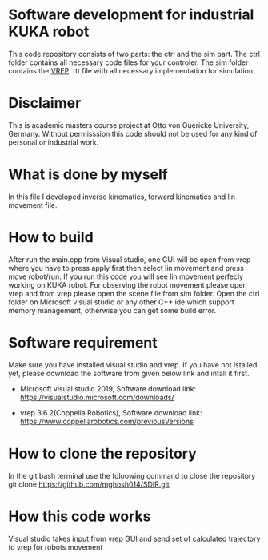 # Software development for industrial KUKA robot
This code repository consists of two parts: the ctrl and the sim part. The ctrl folder contains all necessary code files for your controler. The sim folder contains the [VREP](https://www.coppeliarobotics.com/) .ttt file with all necessary implementation for simulation.

# Disclaimer
This is academic masters course project at Otto von Guericke University, Germany. Without permisssion this code should not be used for any kind of personal or industrial work.

# What is done by myself
In this file I developed inverse kinematics, forward kinematics and lin movement file. 

# How to build
After run the main.cpp from Visual studio, one GUI will be open from vrep where you have to press apply first then select lin movement and press move robot/run.
If you run this code you will see lin movement perfecly working on KUKA robot. For observing the robot movement please open vrep and from vrep please open the scene file from sim folder. Open the ctrl folder on Microsoft visual studio or any other C++ ide which support memory management, otherwise you can get some build error.


# Software requirement 

Make sure you have installed visual studio and vrep. If you have not istalled yet, please download the software from given below link and intall it first.

* Microsoft visual studio 2019, Software download link: https://visualstudio.microsoft.com/downloads/

* vrep 3.6.2(Coppelia Robotics), Software download link: https://www.coppeliarobotics.com/previousVersions

# How to clone the repository
In the git bash terminal use the foloowing command to close the repository
git clone https://github.com/mghosh014/SDIR.git

# How this code works
Visual studio takes input from vrep GUI and send set of calculated trajectory to vrep for robots movement


